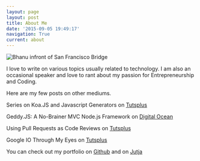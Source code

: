 ```yaml
---
layout: page
layout: post
title: About Me
date: '2015-09-05 19:49:17'
navigation: True
current: about
---
```



![Bhanu infront of San Francisco Bridge](http://bhanu.io/content/images/2015/09/IMG_20150530_135119-ANIMATION-1.gif)

I love to write on various topics usually related to technology. I am also an occasional speaker and love to rant about my passion for Entrepreneurship and Coding.

Here are my few posts on other mediums.

Series on Koa.JS and Javascript Generators on [Tutsplus](https://code.tutsplus.com/series/introduction-to-generators-koajs--cms-690)

Geddy.JS: A No-Brainer MVC Node.js Framework on [Digital Ocean](https://www.digitalocean.com/community/tutorials/geddy-js-a-no-brainer-mvc-node-js-framework)

Using Pull Requests as Code Reviews on [Tutsplus](https://code.tutsplus.com/tutorials/using-pull-requests-as-code-reviews--cms-21959)

Google IO Through My Eyes on [Tutsplus](https://code.tutsplus.com/series/google-io-2015-through-my-eyes--cms-858)

You can check out my portfolio on [Github](https://github.com/bhanuc/) and on [Jutja](http://jutja.com)


